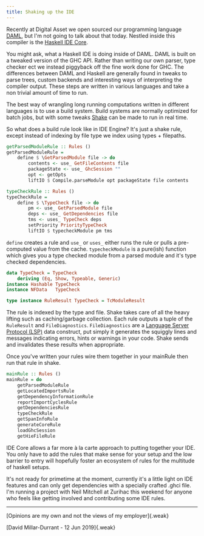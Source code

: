 ```yaml
---
title: Shaking up the IDE
---
```


Recently at Digital Asset we open sourced our programming language [DAML](https://daml.com/), but I'm not going to talk about that today. Nestled inside this compiler is the [Haskell IDE Core](https://github.com/digital-asset/daml/tree/master/compiler/haskell-ide-core).

You might ask, what a Haskell IDE is doing inside of DAML. DAML is built on a tweaked version of the GHC API. Rather than writing our own parser, type checker ect we instead piggyback off the fine work done for GHC. The differences between DAML and Haskell are generally found in tweaks to parse trees, custom backends and interesting ways of interpreting the compiler output. These steps are written in various languages and take a non trivial amount of time to run.

The best way of wrangling long running computations written in different languages is to use a build system. Build systems are normally optimized for batch jobs, but with some tweaks [Shake](https://shakebuild.com/) can be made to run in real time.

So what does a build rule look like in IDE Engine? It's just a shake rule, except instead of indexing by file type we index using types + filepaths.

```haskell
getParsedModuleRule :: Rules ()
getParsedModuleRule =
    define $ \GetParsedModule file -> do
        contents <- use_ GetFileContents file
        packageState <- use_ GhcSession ""
        opt <- getOpts
        liftIO $ Compile.parseModule opt packageState file contents
```

```haskell
typeCheckRule :: Rules ()
typeCheckRule =
    define $ \TypeCheck file -> do
        pm <- use_ GetParsedModule file
        deps <- use_ GetDependencies file
        tms <- uses_ TypeCheck deps
        setPriority PriorityTypeCheck
        liftIO $ typecheckModule pm tms
```
`define` creates a rule and `use_` or `uses_` either runs the rule or pulls a pre-computed value from the cache. `typecheckModule` is a pure(ish) function which gives you a type checked module from a parsed module and it's type checked dependencies. 

```haskell
data TypeCheck = TypeCheck
    deriving (Eq, Show, Typeable, Generic)
instance Hashable TypeCheck
instance NFData   TypeCheck

type instance RuleResult TypeCheck = TcModuleResult
```
The rule is indexed by the type and file. Shake takes care of all the heavy lifting such as caching/garbage collection. Each rule outputs a tuple of the `RuleResult` and `FileDiagnostics`. `FileDiagnostics` are a [Language Server Protocol (LSP)](https://langserver.org/) data construct, put simply it generates the squiggly lines and messages indicating errors, hints or warnings in your code. Shake sends and invalidates these results when appropriate.

Once you've written your rules wire them together in your mainRule then run that rule in shake.

```haskell
mainRule :: Rules ()
mainRule = do
    getParsedModuleRule
    getLocatedImportsRule
    getDependencyInformationRule
    reportImportCyclesRule
    getDependenciesRule
    typeCheckRule
    getSpanInfoRule
    generateCoreRule
    loadGhcSession
    getHieFileRule
```

IDE Core allows a far more à la carte approach to putting together your IDE. You only have to add the rules that make sense for your setup and the low barrier to entry will hopefully foster an ecosystem of rules for the multitude of haskell setups.

It's not ready for primetime at the moment, currently it's a little light on IDE features and can only get dependencies with a specially crafted .ghci file. I'm running a project with Neil Mitchell at Zurihac this weekend for anyone who feels like getting involved and contributing some IDE rules. 

---
[Opinions are my own and not the views of my employer]{.weak}

[David Millar-Durrant - 12 Jun 2019]{.weak}
